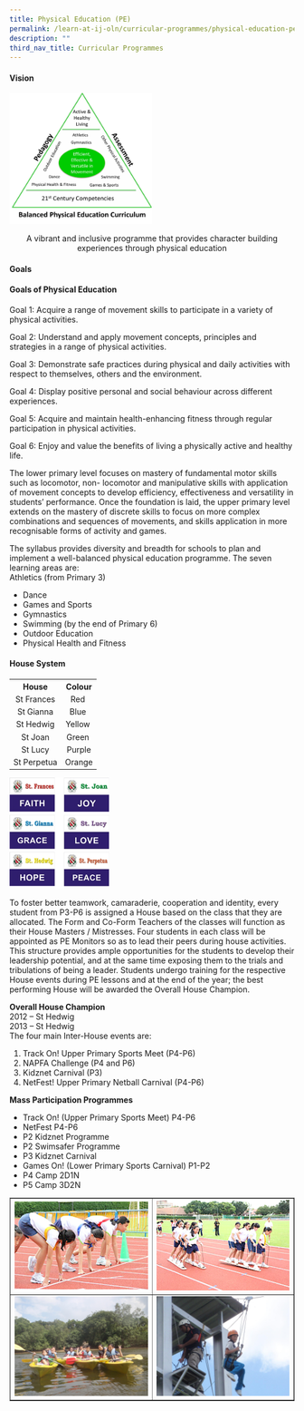 ```yaml
---
title: Physical Education (PE)
permalink: /learn-at-ij-oln/curricular-programmes/physical-education-pe/
description: ""
third_nav_title: Curricular Programmes
---
```

<h4><strong>Vision</strong></h4>
<img style="width: 50%;" src="/images/pe1.png" />
<p style="text-align: center;">A vibrant and inclusive programme that provides character building experiences through physical education</p>
<h4><strong>Goals</strong></h4>
<h4>Goals of Physical Education</h4>
<p>Goal 1: Acquire a range of movement skills to participate in a variety of physical activities.</p>
<p>Goal 2: Understand and apply movement concepts, principles and strategies in a range of physical activities.</p>
<p>Goal 3: Demonstrate safe practices during physical and daily activities with respect to themselves, others and the environment.</p>
<p>Goal 4: Display positive personal and social behaviour across different experiences.</p>
<p>Goal 5: Acquire and maintain health-enhancing fitness through regular participation in physical activities.</p>
<p>Goal 6: Enjoy and value the benefits of living a physically active and healthy life.</p>
<p>The lower primary level focuses on mastery of fundamental motor skills such as locomotor, non- locomotor and manipulative skills with application of movement concepts to develop efficiency, effectiveness and versatility in students&rsquo; performance. Once the foundation is laid, the upper primary level extends on the mastery of discrete skills to focus on more complex combinations and sequences of movements, and skills application in more recognisable forms of activity and games.</p>
<p>The syllabus provides diversity and breadth for schools to plan and implement a well-balanced physical education programme. The seven learning areas are:<br />Athletics (from Primary 3)</p>
<ul>
<li>Dance</li>
<li>Games and Sports</li>
<li>Gymnastics</li>
<li>Swimming (by the end of Primary 6)</li>
<li>Outdoor Education</li>
<li>Physical Health and Fitness</li>
</ul>
<h4><strong>House System</strong></h4>
<table>
<tbody>
<tr>
<th style="text-align: center;">House</th>
<th style="text-align: center;">Colour</th>
</tr>
<tr>
<td style="text-align: center;">St Frances</td>
<td style="text-align: center;">Red&nbsp;</td>
</tr>
<tr>
<td style="text-align: center;">St Gianna</td>
<td style="text-align: center;">Blue&nbsp;</td>
</tr>
<tr>
<td style="text-align: center;">St Hedwig</td>
<td style="text-align: center;">Yellow&nbsp;</td>
</tr>
<tr>
<td style="text-align: center;">St Joan</td>
<td style="text-align: center;">Green&nbsp;</td>
</tr>
<tr>
<td style="text-align: center;">St Lucy</td>
<td style="text-align: center;">Purple</td>
</tr>
<tr>
<td style="text-align: center;">St Perpetua</td>
<td style="text-align: center;">Orange</td>
</tr>
</tbody>
</table>
<img style="width: 35%;" src="/images/pe2.jpg" />
<p>To foster better teamwork, camaraderie, cooperation and identity, every student from P3-P6 is assigned a House based on the class that they are allocated. The Form and Co-Form Teachers of the classes will function as their House Masters / Mistresses. Four students in each class will be appointed as PE Monitors so as to lead their peers during house activities. This structure provides ample opportunities for the students to develop their leadership potential, and at the same time exposing them to the trials and tribulations of being a leader. Students undergo training for the respective House events during PE lessons and at the end of the year; the best performing House will be awarded the Overall House Champion.</p>
<p><strong>Overall House Champion<br /></strong>2012 &ndash; St Hedwig<br />2013 &ndash; St Hedwig<br />The four main Inter-House events are:</p>
<ol>
<li>Track On! Upper Primary Sports Meet (P4-P6)</li>
<li>NAPFA Challenge (P4 and P6)</li>
<li>Kidznet Carnival (P3)</li>
<li>NetFest! Upper Primary Netball Carnival (P4-P6)</li>
</ol>
<p><strong>Mass Participation Programmes</strong></p>
<ul>
<li>Track On! (Upper Primary Sports Meet) P4-P6</li>
<li>NetFest P4-P6</li>
<li>P2 Kidznet Programme</li>
<li>P2 Swimsafer Programme</li>
<li>P3 Kidznet Carnival&nbsp;</li>
<li>Games On! (Lower Primary Sports Carnival) P1-P2</li>
<li>P4 Camp 2D1N</li>
<li>P5 Camp 3D2N</li>
</ul>
<table style="border-collapse: collapse; width: 100%;" border="1">
<tbody>
<tr>
<td style="width: 50%;"><img src="/images/pe3.png"></td>
<td style="width: 50%;"><img src="/images/pe4.png"></td>
</tr>
<tr>
<td style="width: 50%;"><img src="/images/pe5.jpg"></td>
<td style="width: 50%;"><img src="/images/pe6.jpg"></td>
</tr>
</tbody>
</table>